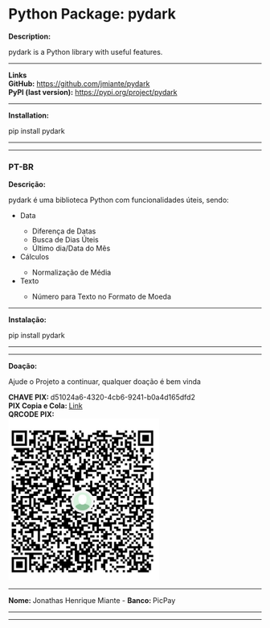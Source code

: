<h1>Python Package: pydark</h1>

<b>Description:</b>
<p>
    pydark is a Python library with useful features.
</p>

<hr>
<b>Links</b> <br>
<b>GitHub:</b> <a href="https://github.com/jmiante/pydark/" target="_blank">https://github.com/jmiante/pydark</a> <br>
<b>PyPI (last version):</b> <a href="https://pypi.org/project/pydark/" target="_blank">https://pypi.org/project/pydark</a> <br>


<hr>
<b>Installation:</b>
<p>pip install pydark</p>

<hr><hr>
<h3> PT-BR </h3>
<b>Descrição:</b>
<p>
    pydark é uma biblioteca Python com funcionalidades úteis, sendo:
</p>
<ul>
    <li>Data</li>    
        <ul>
            <li>Diferença de Datas</li>
            <li>Busca de Dias Úteis</li>
            <li>Último dia/Data do Mês</li>
        </ul>
    <li>Cálculos</li>  
        <ul>
            <li>Normalização de Média</li>
        </ul>
    <li>Texto</li>   
        <ul>
            <li>Número para Texto no Formato de Moeda</li>
        </ul>
</ul>

<hr>
<b>Instalação:</b>
<p>pip install pydark</p>

<hr>
<hr>
<b>Doação:</b>
<p>Ajude o Projeto a continuar, qualquer doação é bem vinda</p>

<b>CHAVE PIX: </b> d51024a6-4320-4cb6-9241-b0a4d165dfd2 <br>
<b>PIX Copia e Cola: </b> <a href="00020126860014br.gov.bcb.pix0136d51024a6-4320-4cb6-9241-b0a4d165dfd20224Doacao para Projeto PiPY5204000053039865802BR5924Jonathas Henrique Miante6009Sao Paulo62100506Doacao630459B3"> Link </a> <br>
<b>QRCODE PIX: </b> <br> <img src="https://raw.githubusercontent.com/jmiante/relativedate/84840043692a8ddba11572b19379d7c9ad6381d2/site/img/pix.jpg" style="max-width: 300px;">
<hr>
<p><b>Nome: </b>Jonathas Henrique Miante - <b>Banco: </b>PicPay</p>

<hr>
<hr>

